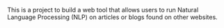 This is a project to build a web tool that allows users to run Natural Language Processing (NLP) on articles or blogs found on other websites.

